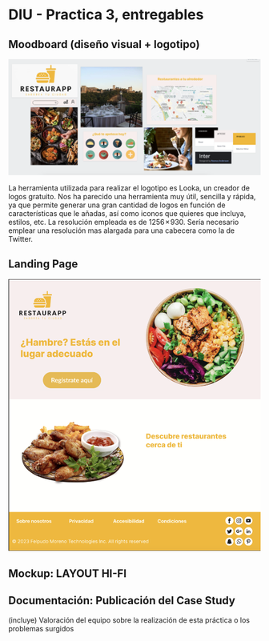 # DIU - Practica 3, entregables

## Moodboard (diseño visual + logotipo)   

![Alt Text](img/moodboard.png)

La herramienta utilizada para realizar el logotipo es Looka, un creador de logos gratuito. Nos ha parecido una herramienta muy útil, sencilla y rápida, ya que permite generar una gran cantidad de logos en función de características que le añadas, así como iconos que quieres que incluya, estilos, etc. 
La resolución empleada es de 1256 × 930. 
Sería necesario emplear una resolución mas alargada para una cabecera como la de Twitter.

## Landing Page

![Alt Text](img/landingPage.png)



## Mockup: LAYOUT HI-FI


## Documentación: Publicación del Case Study


(incluye) Valoración del equipo sobre la realización de esta práctica o los problemas surgidos
 
